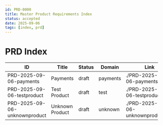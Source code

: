 ```yaml
---
id: PRD-0000
title: Master Product Requirements Index
status: accepted
date: 2025-09-06
tags: [index, prd]
---
```


# PRD Index

| ID | Title | Status | Domain | Link |
|---|---|---|---|---|
| PRD-2025-09-06-payments | Payments | draft | payments | ./PRD-2025-09-06-payments.md |
| PRD-2025-09-06-testproduct | Test Product | draft | test | ./PRD-2025-09-06-testproduct.md |
| PRD-2025-09-06-unknownproduct | Unknown Product | draft | unknown | ./PRD-2025-09-06-unknownproduct.md |
